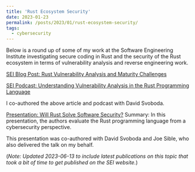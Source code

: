 ```yaml
---
title: 'Rust Ecosystem Security'
date: 2023-01-23
permalink: /posts/2023/01/rust-ecosystem-security/
tags:
  - cybersecurity
---
```


Below is a round up of some of my work at the Software Engineering Institute investigating secure coding in Rust and the security of the Rust ecosystem in terms of vulnerability analysis and reverse engineering work.

[SEI Blog Post: Rust Vulnerability Analysis and Maturity Challenges](https://insights.sei.cmu.edu/blog/rust-vulnerability-analysis-and-maturity-challenges/)

[SEI Podcast: Understanding Vulnerability Analysis in the Rust Programming Language](https://insights.sei.cmu.edu/library/understanding-vulnerability-analysis-in-the-rust-programming-language/)

I co-authored the above article and podcast with David Svoboda.

[Presentation: Will Rust Solve Software Security?](https://insights.sei.cmu.edu/library/will-rust-solve-software-security-2/)
Summary: In this presentation, the authors evaluate the Rust programming language from a cybersecurity perspective. 

This presentation was co-authored with David Svoboda and Joe Sible, who also delivered the talk on my behalf.

(_Note: Updated 2023-06-13 to include latest publications on this topic that took a bit of time to get published on the SEI website._)
